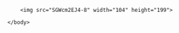 <!DOCTYPE html>
<html>
    <body>

        <img src="SGWcm2EJ4-8" width="104" height="199">

    </body>
</html>

